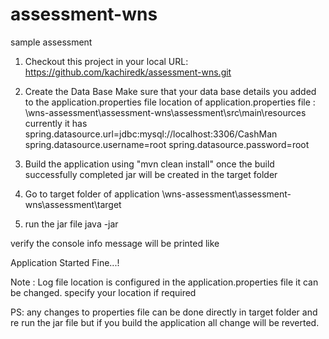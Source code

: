 # assessment-wns
sample assessment

1) Checkout this project in your local
URL: https://github.com/kachiredk/assessment-wns.git

2) Create the Data Base
Make sure that your data base details you added to the application.properties file
location of application.properties file : <your location>\wns-assessment\assessment-wns\assessment\src\main\resources
currently it has 
spring.datasource.url=jdbc:mysql://localhost:3306/CashMan<YOUR DBNAME>
spring.datasource.username=root <YOUR DB USER NAME>
spring.datasource.password=root  <YOUR DB PASSWORD>

3) Build the application using "mvn clean install"
once the build successfully completed jar will be created in the target folder 

4) Go to target folder of application
<Your Location>\wns-assessment\assessment-wns\assessment\target

5) run the jar file
java -jar <jar file name>

verify the console info message will be printed like 

Application Started Fine...!

Note : Log file location is configured in the application.properties file it can be changed.
specify your location if required

PS: any changes to properties file can be done directly in target folder and re run the jar file but if you build the application all change will be reverted.